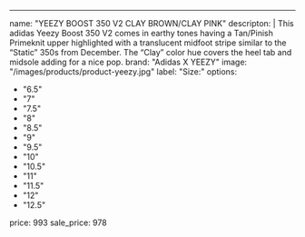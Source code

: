 ---
name: "YEEZY BOOST 350 V2 CLAY BROWN/CLAY PINK"
descripton: |
This adidas Yeezy Boost 350 V2 comes in earthy tones having a Tan/Pinish Primeknit upper highlighted with a translucent midfoot stripe similar to the “Static” 350s from December. The “Clay” color hue covers the heel tab and midsole adding for a nice pop.
brand: "Adidas X YEEZY"
image: "/images/products/product-yeezy.jpg"
label: "Size:"
options:
- "6.5"
- "7"
- "7.5"
- "8"
- "8.5"
- "9"
- "9.5"
- "10"
- "10.5"
- "11"
- "11.5"
- "12"
- "12.5"

price: 993
sale_price: 978
